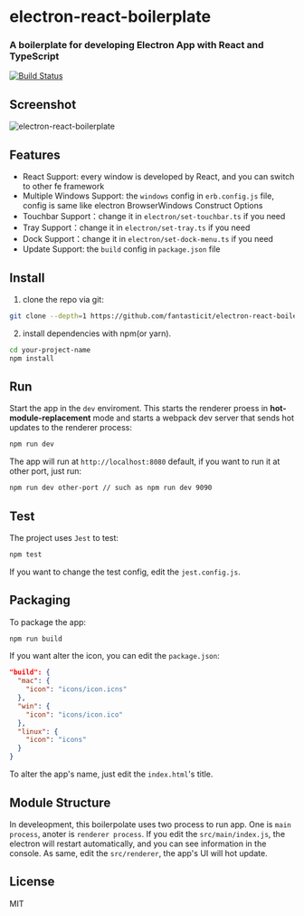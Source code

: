 # electron-react-boilerplate

### A boilerplate for developing Electron App with React and TypeScript

[![Build Status](https://travis-ci.org/justemit/electron-react-boilerplate.svg?branch=master)](https://travis-ci.org/justemit/electron-react-boilerplate)

## Screenshot

![electron-react-boilerplate](https://user-images.githubusercontent.com/26452939/100304935-dce05f00-2fda-11eb-98f5-5af5bfd46a1a.gif)

## Features

- React Support: every window is developed by React, and you can switch to other fe framework
- Multiple Windows Support: the `windows` config in `erb.config.js` file, config is same like electron BrowserWindows Construct Options
- Touchbar Support：change it in `electron/set-touchbar.ts` if you need
- Tray Support：change it in `electron/set-tray.ts` if you need
- Dock Support：change it in `electron/set-dock-menu.ts` if you need
- Update Support: the `build` config in `package.json` file

## Install

1.  clone the repo via git:

```bash
git clone --depth=1 https://github.com/fantasticit/electron-react-boilerplate.git your-project-name
```

2. install dependencies with npm(or yarn).

```bash
cd your-project-name
npm install
```

## Run

Start the app in the `dev` enviroment. This starts the renderer proess in **hot-module-replacement** mode and starts a webpack dev server that sends hot updates to the renderer process:

```bash
npm run dev
```

The app will run at `http://localhost:8080` default, if you want to run it at other port, just run:

```bash
npm run dev other-port // such as npm run dev 9090
```

## Test

The project uses `Jest` to test:

```bash
npm test
```

If you want to change the test config, edit the `jest.config.js`.

## Packaging

To package the app:

```bash
npm run build
```

If you want alter the icon, you can edit the `package.json`:

```json
"build": {
  "mac": {
    "icon": "icons/icon.icns"
  },
  "win": {
    "icon": "icons/icon.ico"
  },
  "linux": {
    "icon": "icons"
  }
}
```

To alter the app's name, just edit the `index.html`'s title.

## Module Structure

In develeopment, this boilerpolate uses two process to run app. One is `main process`, anoter is `renderer process`. If you edit the `src/main/index.js`, the electron will restart automatically, and you can see information in the console. As same, edit the `src/renderer`, the app's UI will hot update.

## License

MIT
